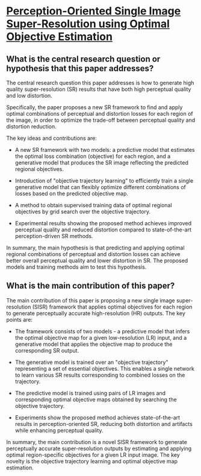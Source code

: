 # [Perception-Oriented Single Image Super-Resolution using Optimal   Objective Estimation](https://arxiv.org/abs/2211.13676)

## What is the central research question or hypothesis that this paper addresses?

 The central research question this paper addresses is how to generate high quality super-resolution (SR) results that have both high perceptual quality and low distortion. 

Specifically, the paper proposes a new SR framework to find and apply optimal combinations of perceptual and distortion losses for each region of the image, in order to optimize the trade-off between perceptual quality and distortion reduction.

The key ideas and contributions are:

- A new SR framework with two models: a predictive model that estimates the optimal loss combination (objective) for each region, and a generative model that produces the SR image reflecting the predicted regional objectives.

- Introduction of "objective trajectory learning" to efficiently train a single generative model that can flexibly optimize different combinations of losses based on the predicted objective map. 

- A method to obtain supervised training data of optimal regional objectives by grid search over the objective trajectory.

- Experimental results showing the proposed method achieves improved perceptual quality and reduced distortion compared to state-of-the-art perception-driven SR methods.

In summary, the main hypothesis is that predicting and applying optimal regional combinations of perceptual and distortion losses can achieve better overall perceptual quality and lower distortion in SR. The proposed models and training methods aim to test this hypothesis.


## What is the main contribution of this paper?

 The main contribution of this paper is proposing a new single image super-resolution (SISR) framework that applies optimal objectives for each region to generate perceptually accurate high-resolution (HR) outputs. The key points are:

- The framework consists of two models - a predictive model that infers the optimal objective map for a given low-resolution (LR) input, and a generative model that applies the objective map to produce the corresponding SR output.

- The generative model is trained over an "objective trajectory" representing a set of essential objectives. This enables a single network to learn various SR results corresponding to combined losses on the trajectory. 

- The predictive model is trained using pairs of LR images and corresponding optimal objective maps obtained by searching the objective trajectory.

- Experiments show the proposed method achieves state-of-the-art results in perception-oriented SR, reducing both distortion and artifacts while enhancing perceptual quality.

In summary, the main contribution is a novel SISR framework to generate perceptually accurate super-resolution outputs by estimating and applying optimal region-specific objectives for a given LR input image. The key novelty is the objective trajectory learning and optimal objective map estimation.
